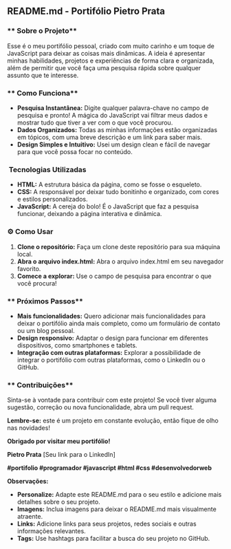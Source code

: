 ## **README.md - Portifólio Pietro Prata**

### ** Sobre o Projeto**

Esse é o meu portifólio pessoal, criado com muito carinho e um toque de JavaScript para deixar as coisas mais dinâmicas. A ideia é apresentar minhas habilidades, projetos e experiências de forma clara e organizada, além de permitir que você faça uma pesquisa rápida sobre qualquer assunto que te interesse.

### ** Como Funciona**

* **Pesquisa Instantânea:** Digite qualquer palavra-chave no campo de pesquisa e pronto! A mágica do JavaScript vai filtrar meus dados e mostrar tudo que tiver a ver com o que você procurou.
* **Dados Organizados:** Todas as minhas informações estão organizadas em tópicos, com uma breve descrição e um link para saber mais.
* **Design Simples e Intuitivo:** Usei um design clean e fácil de navegar para que você possa focar no conteúdo.

### **️ Tecnologias Utilizadas**

* **HTML:** A estrutura básica da página, como se fosse o esqueleto.
* **CSS:** A responsável por deixar tudo bonitinho e organizado, com cores e estilos personalizados.
* **JavaScript:** A cereja do bolo! É o JavaScript que faz a pesquisa funcionar, deixando a página interativa e dinâmica.

### **⚙️ Como Usar**

1. **Clone o repositório:** Faça um clone deste repositório para sua máquina local.
2. **Abra o arquivo index.html:** Abra o arquivo index.html em seu navegador favorito.
3. **Comece a explorar:** Use o campo de pesquisa para encontrar o que você procura!

### ** Próximos Passos**

* **Mais funcionalidades:** Quero adicionar mais funcionalidades para deixar o portifólio ainda mais completo, como um formulário de contato ou um blog pessoal.
* **Design responsivo:** Adaptar o design para funcionar em diferentes dispositivos, como smartphones e tablets.
* **Integração com outras plataformas:** Explorar a possibilidade de integrar o portifólio com outras plataformas, como o LinkedIn ou o GitHub.

### ** Contribuições**

Sinta-se à vontade para contribuir com este projeto! Se você tiver alguma sugestão, correção ou nova funcionalidade, abra um pull request.

**Lembre-se:** este é um projeto em constante evolução, então fique de olho nas novidades!

**Obrigado por visitar meu portifólio!**

**Pietro Prata**
[Seu link para o LinkedIn]

**#portifolio #programador #javascript #html #css #desenvolvedorweb**

**Observações:**

* **Personalize:** Adapte este README.md para o seu estilo e adicione mais detalhes sobre o seu projeto.
* **Imagens:** Inclua imagens para deixar o README.md mais visualmente atraente.
* **Links:** Adicione links para seus projetos, redes sociais e outras informações relevantes.
* **Tags:** Use hashtags para facilitar a busca do seu projeto no GitHub.
